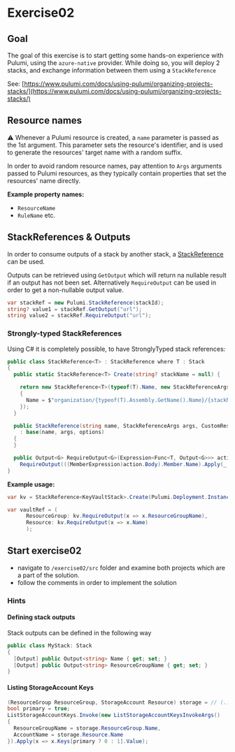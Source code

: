 # Exercise02

## Goal

The goal of this exercise is to start getting some hands-on experience with Pulumi, using the `azure-native` provider. While doing so, you will deploy 2 stacks, and exchange information between them using a `StackReference`

See: [https://www.pulumi.com/docs/using-pulumi/organizing-projects-stacks/](https://www.pulumi.com/docs/using-pulumi/organizing-projects-stacks/)

## Resource names

:warning: Whenever a Pulumi resource is created, a `name` parameter is passed as the 1st argument. This parameter sets the resource's identifier, and is used to generate the resources' target name with a random suffix.

In order to avoid random resource names, pay attention to `Args` arguments passed to Pulumi resources, as they typically contain properties that set the resources' name directly.

**Example property names:**

- `ResourceName`
- `RuleName`
  etc.

## StackReferences & Outputs

In order to consume outputs of a stack by another stack, a [StackReference](https://www.pulumi.com/docs/reference/pkg/dotnet/Pulumi/Pulumi.StackReference.html) can be used.

Outputs can be retrieved using `GetOutput` which will return na nullable result if an output has not been set. Alternatively `RequireOutput` can be used in order to get a non-nullable output value.

```csharp
var stackRef = new Pulumi.StackReference(stackId);
string? value1 = stackRef.GetOutput("url");
string value2 = stackRef.RequireOutput("url");
```

### Strongly-typed StackReferences

Using C# it is completely possible, to have StronglyTyped stack references:

```csharp
public class StackReference<T> : StackReference where T : Stack
{
  public static StackReference<T> Create(string? stackName = null) {

    return new StackReference<T>(typeof(T).Name, new StackReferenceArgs
    {
      Name = $"organization/{typeof(T).Assembly.GetName().Name}/{stackName}"
    });
  }

  public StackReference(string name, StackReferenceArgs args, CustomResourceOptions? options = null)
    : base(name, args, options)
  {
  }

  public Output<G> RequireOutput<G>(Expression<Func<T, Output<G>>> action) =>
    RequireOutput(((MemberExpression)action.Body).Member.Name).Apply(_ => (G)_);
}
```

**Example usage:**

```csharp
var kv = StackReference<KeyVaultStack>.Create(Pulumi.Deployment.Instance.StackName);

var vaultRef = (
      ResourceGroup: kv.RequireOutput(x => x.ResourceGroupName),
      Resource: kv.RequireOutput(x => x.Name)
      );
```

## Start exercise02

- navigate to `/exercise02/src` folder and examine both projects which are a part of the solution.
- follow the comments in order to implement the solution

### Hints

#### Defining stack outputs

Stack outputs can be defined in the following way

```csharp
public class MyStack: Stack
{
  [Output] public Output<string> Name { get; set; }
  [Output] public Output<string> ResourceGroupName { get; set; }
}
```

#### Listing StorageAccount Keys

```csharp
(ResourceGroup ResourceGroup, StorageAccount Resource) storage = // (...);
bool primary = true;
ListStorageAccountKeys.Invoke(new ListStorageAccountKeysInvokeArgs()
{
  ResourceGroupName = storage.ResourceGroup.Name,
  AccountName = storage.Resource.Name
}).Apply(x => x.Keys[primary ? 0 : 1].Value);
```
